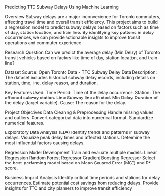 Predicting TTC Subway Delays Using Machine Learning

Overview
Subway delays are a major inconvenience for Toronto commuters, affecting travel time and overall transit efficiency. This project aims to build a regression model to predict subway delays based on factors such as time of day, station location, and train line. By identifying key patterns in delay occurrences, we can provide actionable insights to improve transit operations and commuter experience.

Research Question
Can we predict the average delay (Min Delay) of Toronto transit vehicles based on factors like time of day, station location, and train line?

Dataset
Source: Open Toronto Data - TTC Subway Delay Data
Description: The dataset includes historical subway delay records, including details on station, time, line, delay reason, and duration.

Key Features Used:
Time Period: Time of the delay occurrence.
Station: The affected subway station.
Line: Subway line affected.
Min Delay: Duration of the delay (target variable).
Cause: The reason for the delay.

Project Objectives
Data Cleaning & Preprocessing
Handle missing values and outliers.
Convert categorical data into numerical format.
Standardize numerical features.

Exploratory Data Analysis (EDA)
Identify trends and patterns in subway delays.
Visualize peak delay times and affected stations.
Determine the most influential factors causing delays.

Regression Model Development
Train and evaluate multiple models:
Linear Regression
Random Forest Regressor
Gradient Boosting Regressor
Select the best-performing model based on Mean Squared Error (MSE) and R² score.

Business Impact Analysis
Identify critical time periods and stations for delay occurrences.
Estimate potential cost savings from reducing delays.
Provide insights for TTC and city planners to improve transit efficiency.
